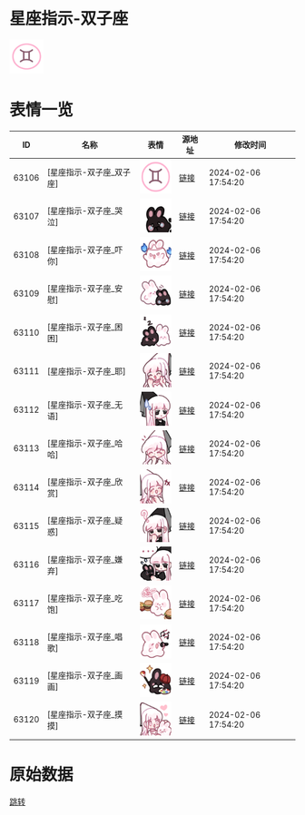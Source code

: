 # 星座指示-双子座

<img src="./cover.png" height="60" alt="cover" />

# 表情一览

|ID|名称|表情|源地址|修改时间|
|----|----|----|----|----|
|63106|[星座指示-双子座_双子座]|<img src="./pic/063106_%5B星座指示-双子座_双子座%5D.png" height="60" alt="双子座"/>|[链接](https://i0.hdslb.com/bfs/garb/991bbe119222f07459f35e3113266e2b37823742.png)|2024-02-06 17:54:20|
|63107|[星座指示-双子座_哭泣]|<img src="./pic/063107_%5B星座指示-双子座_哭泣%5D.png" height="60" alt="哭泣"/>|[链接](https://i0.hdslb.com/bfs/garb/665b5ace6c43513a4ae73a9e58d73dea1fcce1af.png)|2024-02-06 17:54:20|
|63108|[星座指示-双子座_吓你]|<img src="./pic/063108_%5B星座指示-双子座_吓你%5D.png" height="60" alt="吓你"/>|[链接](https://i0.hdslb.com/bfs/garb/868485a07ffffbd505aa457cda0b818520021e3e.png)|2024-02-06 17:54:20|
|63109|[星座指示-双子座_安慰]|<img src="./pic/063109_%5B星座指示-双子座_安慰%5D.png" height="60" alt="安慰"/>|[链接](https://i0.hdslb.com/bfs/garb/2fa95e5c6734aed17f338a3d33a1de3d79e30886.png)|2024-02-06 17:54:20|
|63110|[星座指示-双子座_困困]|<img src="./pic/063110_%5B星座指示-双子座_困困%5D.png" height="60" alt="困困"/>|[链接](https://i0.hdslb.com/bfs/garb/ce1b8f1ef44ed6814a308b498a6bac2df6e91341.png)|2024-02-06 17:54:20|
|63111|[星座指示-双子座_耶]|<img src="./pic/063111_%5B星座指示-双子座_耶%5D.png" height="60" alt="耶"/>|[链接](https://i0.hdslb.com/bfs/garb/317b0703938752d7344a7ed0f5df37a880e665fe.png)|2024-02-06 17:54:20|
|63112|[星座指示-双子座_无语]|<img src="./pic/063112_%5B星座指示-双子座_无语%5D.png" height="60" alt="无语"/>|[链接](https://i0.hdslb.com/bfs/garb/ab9aca67d691362ab94a491a44c0585782499994.png)|2024-02-06 17:54:20|
|63113|[星座指示-双子座_哈哈]|<img src="./pic/063113_%5B星座指示-双子座_哈哈%5D.png" height="60" alt="哈哈"/>|[链接](https://i0.hdslb.com/bfs/garb/a289a2744e9c56c39c2ca599e5bd9a843661f9f0.png)|2024-02-06 17:54:20|
|63114|[星座指示-双子座_欣赏]|<img src="./pic/063114_%5B星座指示-双子座_欣赏%5D.png" height="60" alt="欣赏"/>|[链接](https://i0.hdslb.com/bfs/garb/4f8c36afe53d32ab24974199ddf8bb1b7c874f75.png)|2024-02-06 17:54:20|
|63115|[星座指示-双子座_疑惑]|<img src="./pic/063115_%5B星座指示-双子座_疑惑%5D.png" height="60" alt="疑惑"/>|[链接](https://i0.hdslb.com/bfs/garb/a573321a99ef63829e73b95ee69a9a1f8e254b5f.png)|2024-02-06 17:54:20|
|63116|[星座指示-双子座_嫌弃]|<img src="./pic/063116_%5B星座指示-双子座_嫌弃%5D.png" height="60" alt="嫌弃"/>|[链接](https://i0.hdslb.com/bfs/garb/77bd7960d3ee63216a56e8ebd9b625e30c228bbd.png)|2024-02-06 17:54:20|
|63117|[星座指示-双子座_吃饱]|<img src="./pic/063117_%5B星座指示-双子座_吃饱%5D.png" height="60" alt="吃饱"/>|[链接](https://i0.hdslb.com/bfs/garb/bea099426e0cca4779d42eeb0ca2f3c4f78d1f63.png)|2024-02-06 17:54:20|
|63118|[星座指示-双子座_唱歌]|<img src="./pic/063118_%5B星座指示-双子座_唱歌%5D.png" height="60" alt="唱歌"/>|[链接](https://i0.hdslb.com/bfs/garb/1d036a7452032ace61f6bae3735a9e2b117acc52.png)|2024-02-06 17:54:20|
|63119|[星座指示-双子座_画画]|<img src="./pic/063119_%5B星座指示-双子座_画画%5D.png" height="60" alt="画画"/>|[链接](https://i0.hdslb.com/bfs/garb/c2b784cccd0263d9ae6fcd45562b29ae5fb718ad.png)|2024-02-06 17:54:20|
|63120|[星座指示-双子座_摸摸]|<img src="./pic/063120_%5B星座指示-双子座_摸摸%5D.png" height="60" alt="摸摸"/>|[链接](https://i0.hdslb.com/bfs/garb/9bb857cbcb54bded2eed62ee54996b4c42888b1c.png)|2024-02-06 17:54:20|

# 原始数据

[跳转](./raw.json)

